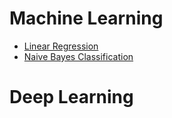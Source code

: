 # Machine Learning
 * [Linear Regression](Linear%20Regression/linear-regression.md)
 * [Naive Bayes Classification](Naive%20Bayes%20Classification/naive-bayes-classification.md)
# Deep Learning
